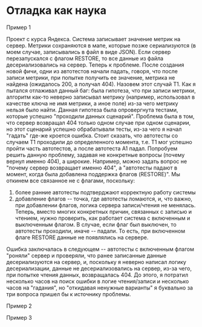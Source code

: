 # Отладка как наука

Пример 1

   Проект с курса Яндекса. Система записывает значение метрик на сервер. Метрики сохраняются в мапе, которые позже сериализуются (в моем случае, записывались в файл в виде JSON). 
Если сервер перезапускался с флагом RESTORE, то все данные из файла десериализовались на сервер. Теперь к проблеме.
   После создания новой фичи, одни из автотестов начали падать, говоря, что после записи метрики, при попытке получить ее значение, метрика не найдена (ожидалось 200, а получал 404). Назовем этот случай Т1.
Как я пытался отлаживал данный баг: была гипотеза, что при записи метрики, алгоритм как-то неверно записывал метрику (например, использовал в качестве ключа не имя метрики, а иное поле) из-за чего метрику нельзя было найти.
Данная гипотеза была опровергнута тестами, которые успешно "проходили данных сценарий". Проблема была в том, что сервер возвращал 404 только одном случае при одном сценарии, но этот сценарий успешно обрабатывали тесты, из-за чего я 
начал "гадать" где-же кроется ошибка. Стоит сказать, что автотесты со случаем Т1 проходили до определенного момента, т.е. Т1 мог успешно пройти часть автотестов, а после автотеста А1 падал.
   Попробуем решить данную проблему, задавая не конкретные вопросы (почему вернул именно 404), а широкие. Например, можно задать вопрос не "почему сервер возвращает именно 404", а "автотесты падают в момент, когда была добавлена поддержка флагов (RESTORE)".
Мы откинем все связанное не с флагами, поскольку: 
1) более ранние автотесты подтверджают корректную работу системы
2) добавление флагов -- точка, где автотесты ломаются, и, что важно, при добавлении флагов, логика сервера записи/чтения не менялась.
Теперь, вместо многих конкретных причин, связанных с записью и чтением, нужно проверить, как работает система с включенным и выключенным флагом. В случае, если флаг был выключен, то автотесты проходили, иначе -- падали. 
То есть, при включенном флаге RESTORE данные не появлялись на сервере.

Ошибка заключалась в следующем -- автотесты с включенным флагом "роняли" сервер и проверяли, что ранее записанные данные десериализуются на сервер, и, поскольку я неверно написал логику десериализации, данные не десериализовались на сервер, из-за чего, 
при попытке чтения данных, возвращалась 404. До этого, я потратил несколько часов на поиск ошибки в логие чтения/записи и несколько часов на "гадания", но "откидавая ненужные варианты" я буквально за три вопроса пришел бы к источнику проблемы.

Пример 2



Пример 3


